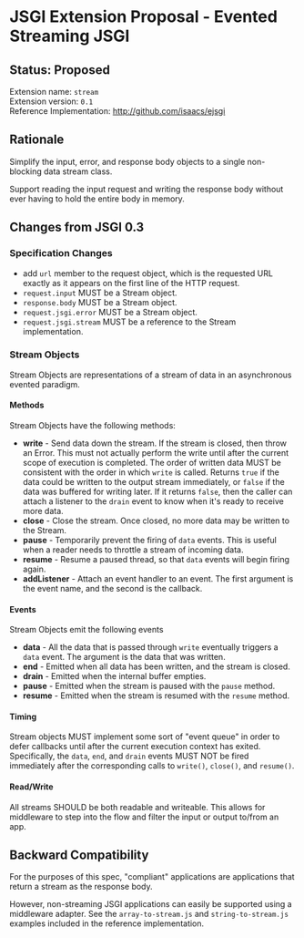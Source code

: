# JSGI Extension Proposal - Evented Streaming JSGI

## Status: Proposed

Extension name: `stream`  
Extension version: `0.1`  
Reference Implementation: <http://github.com/isaacs/ejsgi>

## Rationale

Simplify the input, error, and response body objects to a single non-blocking data stream class.

Support reading the input request and writing the response body without ever having to hold the entire body in memory.

## Changes from JSGI 0.3

### Specification Changes

* add `url` member to the request object, which is the requested URL exactly as it appears on the first line of the HTTP request.
* `request.input` MUST be a Stream object.
* `response.body` MUST be a Stream object.
* `request.jsgi.error` MUST be a Stream object.
* `request.jsgi.stream` MUST be a reference to the Stream implementation.

### Stream Objects

Stream Objects are representations of a stream of data in an asynchronous evented paradigm.

#### Methods

Stream Objects have the following methods:

* **write** - Send data down the stream.  If the stream is closed, then throw an Error.  This must not actually perform the write until after the current scope of execution is completed.  The order of written data MUST be consistent with the order in which `write` is called.  Returns `true` if the data could be written to the output stream immediately, or `false` if the data was buffered for writing later.  If it returns `false`, then the caller can attach a listener to the `drain` event to know when it's ready to receive more data.
* **close** - Close the stream.  Once closed, no more data may be written to the Stream.
* **pause** - Temporarily prevent the firing of `data` events.  This is useful when a reader needs to throttle a stream of incoming data.
* **resume** - Resume a paused thread, so that `data` events will begin firing again.
* **addListener** - Attach an event handler to an event.  The first argument is the event name, and the second is the callback.

#### Events

Stream Objects emit the following events

* **data** - All the data that is passed through `write` eventually triggers a `data` event.  The argument is the data that was written.
* **end** - Emitted when all data has been written, and the stream is closed.
* **drain** - Emitted when the internal buffer empties.
* **pause** - Emitted when the stream is paused with the `pause` method.
* **resume** - Emitted when the stream is resumed with the `resume` method.

#### Timing

Stream objects MUST implement some sort of "event queue" in order to defer callbacks until after the current execution context has exited.  Specifically, the `data`, `end`, and `drain` events MUST NOT be fired immediately after the corresponding calls to `write()`, `close()`, and `resume()`.

#### Read/Write

All streams SHOULD be both readable and writeable.  This allows for middleware to step into the flow and filter the input or output to/from an app.

## Backward Compatibility

For the purposes of this spec, "compliant" applications are applications that return a stream as the response body.

However, non-streaming JSGI applications can easily be supported using a middleware adapter.  See the `array-to-stream.js` and `string-to-stream.js` examples included in the reference implementation.
